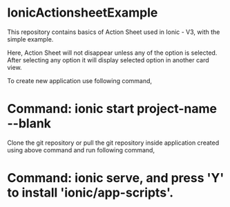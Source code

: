 # IonicActionsheetExample

This repository contains basics of Action Sheet used in Ionic - V3, with the simple example.

Here, Action Sheet will not disappear unless any of the option is selected. After selecting any option it will display selected option in another card view.

To create new application use following command, 
# Command: ionic start project-name --blank

Clone the git repository or pull the git repository inside application created using above command and run following command, 
# Command: ionic serve, and press 'Y' to install 'ionic/app-scripts'.
